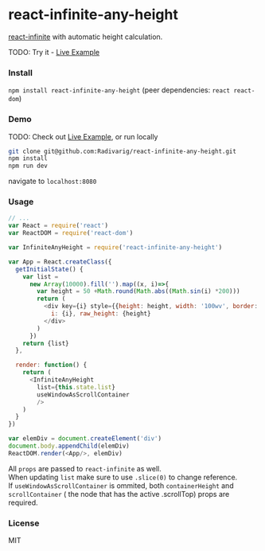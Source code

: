 # react-infinite-any-height

[react-infinite](https://github.com/seatgeek/react-infinite) with automatic height calculation.

TODO: Try it - [Live Example](https://radivarig.github.io/#/react-infinite-any-height)

### Install

`npm install react-infinite-any-height` (peer dependencies: `react react-dom`)

### Demo

TODO: Check out [Live Example](https://radivarig.github.io/#/react-infinite-any-height),
or run locally
```bash
git clone git@github.com:Radivarig/react-infinite-any-height.git
npm install
npm run dev 
```
navigate to `localhost:8080`

### Usage

```javascript
// ...
var React = require('react')
var ReactDOM = require('react-dom')

var InfiniteAnyHeight = require('react-infinite-any-height')

var App = React.createClass({
  getInitialState() {
    var list =
      new Array(10000).fill('').map((x, i)=>{
        var height = 50 +Math.round(Math.abs((Math.sin(i) *200)))
        return (
          <div key={i} style={{height: height, width: '100wv', border: 'solid 1px'}}>
            i: {i}, raw_height: {height}
          </div>
        )
      })
    return {list}
  },

  render: function() {
    return (
      <InfiniteAnyHeight
        list={this.state.list}
        useWindowAsScrollContainer
        />
    )
  }
})

var elemDiv = document.createElement('div')
document.body.appendChild(elemDiv)
ReactDOM.render(<App/>, elemDiv)
```

All `props` are passed to `react-infinite` as well.  
When updating `list` make sure to use `.slice(0)` to change reference.  
If `useWindowAsScrollContainer` is ommited, both `containerHeight` and  
`scrollContainer` ( the node that has the active .scrollTop) props are required.  


### License

MIT
